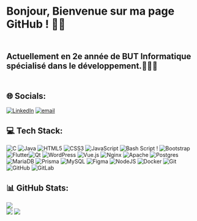 # Bonjour, Bienvenue sur ma page GitHub ! 👋🏽
## <br>Actuellement en 2e année de BUT Informatique spécialisé dans le développement.🧑🏽‍💻<br><br>

## 🌐 Socials:
[![LinkedIn](https://img.shields.io/badge/LinkedIn-%230077B5.svg?logo=linkedin&logoColor=white)](https://linkedin.com/in/www.linkedin.com/in/giovanni-losat-a72a33328) [![email](https://img.shields.io/badge/Email-D14836?logo=gmail&logoColor=white)](mailto:giolstpro@gmail.com) 

## 💻 Tech Stack:
![C](https://img.shields.io/badge/c-%2300599C.svg?style=for-the-badge&logo=c&logoColor=white) ![Java](https://img.shields.io/badge/java-%23ED8B00.svg?style=for-the-badge&logo=openjdk&logoColor=white) ![HTML5](https://img.shields.io/badge/html5-%23E34F26.svg?style=for-the-badge&logo=html5&logoColor=white) ![CSS3](https://img.shields.io/badge/css3-%231572B6.svg?style=for-the-badge&logo=css3&logoColor=white) ![JavaScript](https://img.shields.io/badge/javascript-%23323330.svg?style=for-the-badge&logo=javascript&logoColor=%23F7DF1E) ![Bash Script](https://img.shields.io/badge/bash_script-%23121011.svg?style=for-the-badge&logo=gnu-bash&logoColor=white) ! ![Bootstrap](https://img.shields.io/badge/bootstrap-%238511FA.svg?style=for-the-badge&logo=bootstrap&logoColor=white) ![Flutter](https://img.shields.io/badge/Flutter-%2302569B.svg?style=for-the-badge&logo=Flutter&logoColor=white)![Qt](https://img.shields.io/badge/Qt-%23217346.svg?style=for-the-badge&logo=Qt&logoColor=white) ![WordPress](https://img.shields.io/badge/WordPress-%23117AC9.svg?style=for-the-badge&logo=WordPress&logoColor=white) ![Vue.js](https://img.shields.io/badge/vue.js-%2335495e.svg?style=for-the-badge&logo=vuedotjs&logoColor=%234FC08D) ![Nginx](https://img.shields.io/badge/nginx-%23009639.svg?style=for-the-badge&logo=nginx&logoColor=white) ![Apache](https://img.shields.io/badge/apache-%23D42029.svg?style=for-the-badge&logo=apache&logoColor=white) ![Postgres](https://img.shields.io/badge/postgres-%23316192.svg?style=for-the-badge&logo=postgresql&logoColor=white) ![MariaDB](https://img.shields.io/badge/MariaDB-003545?style=for-the-badge&logo=mariadb&logoColor=white) ![Prisma](https://img.shields.io/badge/Prisma-3982CE?style=for-the-badge&logo=Prisma&logoColor=white) ![MySQL](https://img.shields.io/badge/mysql-4479A1.svg?style=for-the-badge&logo=mysql&logoColor=white) ![Figma](https://img.shields.io/badge/figma-%23F24E1E.svg?style=for-the-badge&logo=figma&logoColor=white) ![NodeJS](https://img.shields.io/badge/node.js-6DA55F?style=for-the-badge&logo=node.js&logoColor=white) ![Docker](https://img.shields.io/badge/docker-%230db7ed.svg?style=for-the-badge&logo=docker&logoColor=white) ![Git](https://img.shields.io/badge/git-%23F05033.svg?style=for-the-badge&logo=git&logoColor=white) ![GitHub](https://img.shields.io/badge/github-%23121011.svg?style=for-the-badge&logo=github&logoColor=white) ![GitLab](https://img.shields.io/badge/gitlab-%23181717.svg?style=for-the-badge&logo=gitlab&logoColor=white) 

## 📊 GitHub Stats:
![](https://nirzak-streak-stats.vercel.app/?user=giolscode&theme=shadow_green&hide_border=false)<br/>
![](https://github-readme-stats.vercel.app/api/top-langs/?username=giolscode&theme=shadow_green&hide_border=false&include_all_commits=false&count_private=false&layout=compact)
[![](https://visitcount.itsvg.in/api?id=giolscode&icon=0&color=0)](https://visitcount.itsvg.in)

<!-- Proudly created with GPRM ( https://gprm.itsvg.in ) -->
